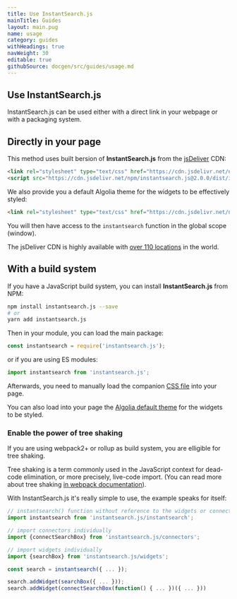 ```yaml
---
title: Use InstantSearch.js
mainTitle: Guides
layout: main.pug
name: usage
category: guides
withHeadings: true
navWeight: 30
editable: true
githubSource: docgen/src/guides/usage.md
---
```


## Use InstantSearch.js

InstantSearch.js can be used either with a direct link in your webpage or with a packaging system.

## Directly in your page

This method uses built bersion of **InstantSearch.js** from the [jsDeliver](https://www.jsdelivr.com/) CDN:

```html
<link rel="stylesheet" type="text/css" href="https://cdn.jsdelivr.net/npm/instantsearch.js@2.0.0/dist/instantsearch.min.css">
<script src="https://cdn.jsdelivr.net/npm/instantsearch.js@2.0.0/dist/instantsearch.min.js"></script>
```

We also provide you a default Algolia theme for the widgets to be effectively styled:

```html
<link rel="stylesheet" type="text/css" href="https://cdn.jsdelivr.net/npm/instantsearch.js@2.0.0/dist/instantsearch-theme-algolia.min.css">
```

You will then have access to the `instantsearch` function in the global scope (window).

The jsDeliver CDN is highly available with [over 110 locations](https://www.jsdelivr.com/features/network-map) in the world.

## With a build system

If you have a JavaScript build system, you can install **InstantSearch.js** from NPM:

```sh
npm install instantsearch.js --save
# or
yarn add instantsearch.js
```

Then in your module, you can load the main package:

```javascript
const instantsearch = require('instantsearch.js');
```

or if you are using ES modules:

```javascript
import instantsearch from 'instantsearch.js';
```

Afterwards, you need to manually load the companion [CSS file](http://cdn.jsdelivr.net/npm/instantsearch.js@2.0.0/dist/instantsearch.min.css) into your page.

You can also load into your page the [Algolia default theme](https://cdn.jsdelivr.net/npm/instantsearch.js@2.0.0/dist/instantsearch-theme-algolia.min.css) for the widgets to be styled.

### Enable the power of tree shaking

If you are using webpack2+ or rollup as build system, you are elligible for tree shaking.

Tree shaking is a term commonly used in the JavaScript context for dead-code elimination, or more precisely, live-code import. (You can read more about tree shaking [in webpack documentation](https://webpack.js.org/guides/tree-shaking/)).

With InstantSearch.js it's really simple to use, the example speaks for itself:

```javascript
// instantsearch() function without reference to the widgets or connectors
import instantsearch from 'instantsearch.js/instantsearch';

// import connectors individually
import {connectSearchBox} from 'instantsearch.js/connectors';

// import widgets individually
import {searchBox} from 'instantsearch.js/widgets';

const search = instantsearch({ ... });

search.addWidget(searchBox({ ... }));
search.addWidget(connectSearchBox(function() { ... })({ ... }))
```
